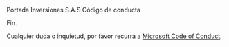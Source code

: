Portada Inversiones S.A.S Código de conducta

Fin.

Cualquier duda o inquietud, por favor recurra a [Microsoft Code of Conduct](https://github.com/microsoft/.github/tree/main?tab=coc-ov-file).
